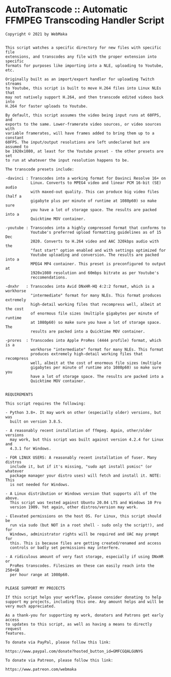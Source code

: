 # AutoTranscode :: Automatic FFMPEG Transcoding Handler Script


    Copyright © 2021 by WebMaka
    
    
    This script watches a specific directory for new files with specific file 
    extensions, and transcodes any file with the proper extension into specific
    formats for purposes like importing into a NLE, uploading to Youtube, etc.
    
    Originally built as an import/export handler for uploading Twitch streams
    to Youtube, this script is built to move H.264 files into Linux NLEs that
    may not natively support H.264, and then transcode edited videos back into
    H.264 for faster uploads to Youtube.
    
    By default, this script assumes the video being input runs at 60FPS, and
    exports to the same. Lower-framerate video sources, or video sources with
    variable framerates, will have frames added to bring them up to a constant
    60FPS. The input/output resolutions are left undeclared but are assumed to
    be 1920x1080, at least for the Youtube preset - the other presets are set
    to run at whatever the input resolution happens to be.
    
    The transcode presets include:
    
    -davinci : Transcodes into a working format for Davinci Resolve 16+ on 
               Linux. Converts to MPEG4 video and linear PCM 16-bit (SE) audio
               with maxed-out quality. This can produce big video files (half a 
               gigabyte plus per minute of runtime at 1080p60) so make sure
               you have a lot of storage space. The results are packed into a
               Quicktime MOV container.
    
    -youtube : Transcodes into a highly compressed format that conforms to
               Youtube's preferred upload formatting guidelines as of 15 Dec
               2020. Converts to H.264 video and AAC 320kbps audio with the 
               "fast start" option enabled and with settings optimized for
               Youtube uploading and conversion. The results are packed into a
               MPEG4 MP4 container. This preset is preconfigured to output at
               1920x1080 resolution and 60mbps bitrate as per Youtube's
               reccomendations.
    
    -dnxhr   : Transcodes into Avid DNxHR-HQ 4:2:2 format, which is a workhorse
               "intermediate" format for many NLEs. This format produces extremely 
               high-detail working files that recompress well, albeit at the cost 
               of enormous file sizes (multiple gigabytes per minute of runtime
               at 1080p60) so make sure you have a lot of storage space. The 
               results are packed into a Quicktime MOV container.
    
    -prores  : Transcodes into Apple ProRes (4444 profile) format, which is a
               workhorse "intermediate" format for many NLEs. This format 
               produces extremely high-detail working files that recompress 
               well, albeit at the cost of enormous file sizes (multiple 
               gigabytes per minute of runtime ato 1080p60) so make sure you
               have a lot of storage space. The results are packed into a 
               Quicktime MOV container.
    
    
    REQUIREMENTS
    
    This script requires the following:
    
    - Python 3.8+. It may work on other (especially older) versions, but was 
      built on version 3.8.5.
      
    - A reasonably recent installation of ffmpeg. Again, other/older versions
      may work, but this script was built against version 4.2.4 for Linux and
      4.3.1 for Windows.
      
    - FOR LINUX USERS: A reasonably recent installation of fuser. Many distros
      include it, but if it's missing, "sudo apt install psmisc" (or whatever
      package manager your distro uses) will fetch and install it. NOTE: This
      is not needed for Windows.
      
    - A Linux distribution or Windows version that supports all of the above.
      This script was tested against Ubuntu 20.04 LTS and Windows 10 Pro
      version 1909. Yet again, other distros/version may work.
      
    - Elevated permissions on the host OS. For Linux, this script should be
      run via sudo (but NOT in a root shell - sudo only the script!), and for
      Windows, administrator rights will be required and UAC may prompt for
      this. This is because files are getting created/renamed and access
      controls or badly set permissions may interfere.
      
    - A ridiculous amount of very fast storage, especially if using DNxHR or
      ProRes transcodes. Filesizes on these can easily reach into the 250+GB
      per hour range at 1080p60.    
    
    
    PLEASE SUPPORT MY PROJECTS
    
    If this script helps your workflow, please consider donating to help 
    support my projects, including this one. Any amount helps and will be
    very much appreciated.
    
    As a thank-you for supporting my work, donators and Patrons get early access
    to updates to this script, as well as having a means to directly request
    features.
    
    To donate via PayPal, please follow this link:
    
    https://www.paypal.com/donate?hosted_button_id=GMFCGQALGUNYG
    
    To donate via Patreon, please follow this link:
    
    https://www.patreon.com/webmaka

